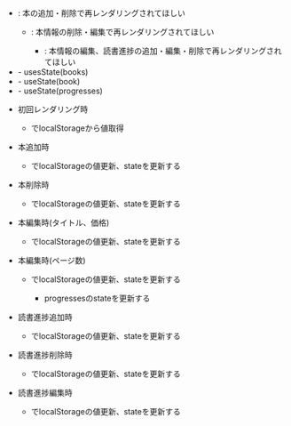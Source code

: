 
- <BookTable />: 本の追加・削除で再レンダリングされてほしい
  - <Book />: 本情報の削除・編集で再レンダリングされてほしい
    - <Progresses />: 本情報の編集、読書進捗の追加・編集・削除で再レンダリングされてほしい

- <BookTable />
  - usesState(books)
- <Book />
  - useState(book)
- <Progresses />
  - useState(progresses)

- 初回レンダリング時
  - <BookTable />でlocalStorageから値取得
- 本追加時
  - <BookTable />でlocalStorageの値更新、stateを更新する
- 本削除時
  - <BookTable />でlocalStorageの値更新、stateを更新する
- 本編集時(タイトル、価格)
  - <Book />でlocalStorageの値更新、stateを更新する
- 本編集時(ページ数)
  - <Book />でlocalStorageの値更新、stateを更新する
    - progressesのstateを更新する
- 読書進捗追加時
  - <Progresses />でlocalStorageの値更新、stateを更新する
- 読書進捗削除時
  - <Progresses />でlocalStorageの値更新、stateを更新する
- 読書進捗編集時
  - <Progresses />でlocalStorageの値更新、stateを更新する
